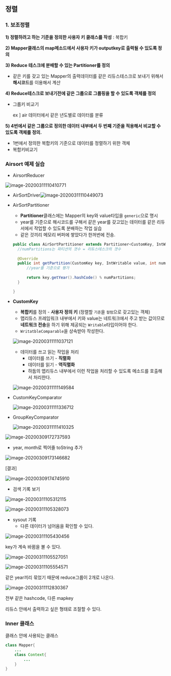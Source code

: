 ## 정렬

### 1. 보조정렬

**1) 정렬하려고 하는 기준을 정의한 사용자 키 클래스를 작성**  : 복합키 

**2) Mapper클래스의 map메소드에서 사용자 키가 outputkey로 출력될 수 있도록 정의** 

**3) Reduce 테스크에 분배할 수 있는 Partitioner를 정의**

* 같은 키를 갖고 있는 Mapper의 출력데이터를 같은 리듀스테스크로 보내기 위해서 **해시코드**를 이용해서 계산

**4)  Reduce테스크로 보내기전에 같은 그룹으로 그룹핑을 할 수 있도록 객체를 정의**

* 그룹키 비교기

  ex ] air 데이터에서 같은 년도별로 데이터를 분류

**5) 4번에서 같은 그룹으로 정의한 데이터 내부에서 두 번째 기준을 적용해서 비교할 수 있도록 객체를 정의.**

* 1번에서 정의한 복합키의 기준으로 데이터를 정렬하기 위한 객체
* 복합키비교기



### Airsort 예제 실습

* AirsortReducer

![image-20200311110410771](images/image-20200311110410771.png)



* AirSortDriver![image-20200311110449073](images/image-20200311110449073.png)

* AirSortPartitioner

  * **Partitioner**클래스에는 Mapper의 key와 value타입을 `generic`으로 명시
  * year를 기준으로 해시코드를 구해서 같은 year를 갖고있는 데이터를 같은 리듀서에서 작업할 수 있도록 분배하는 작업 실습
  * 같은 것끼리 메모리 버퍼에 쌓았다가 한꺼번에 전송.

  ```java
  public class AirSortPartitioner extends Partitioner<CustomKey, IntWritable>{
  	//numPartitions는 파티션의 갯수 = 리듀스테스크의 갯수
  	
  	@Override
  	public int getPartition(CustomKey key, IntWritable value, int numPartitions) {
  		//year를 기준으로 평가
  		
  		return key.getYear().hashCode() % numPartitions;
  	}
  
  }
  ```

* **CustomKey**

  * **복합키**를 정의 - **사용자 정의 키** (정렬할 `기준`을 `컬럼`으로 갖고있는 객체)
  * 맵리듀스 프레임워크 내부에서 키와 value는 네트워크에서 주고 받는 값이므로 **네트워크 전송**을 하기 위해 제공되는 `Writable`타입이어야 한다.
  * `WritatbleComparable`을 상속받아 작성한다.

  ![image-20200311111037121](images/image-20200311111037121.png)

  * 데이터를 쓰고 읽는 작업을 처리
    * 데이터를 쓰기 - **직렬화**
    * 데이터를 읽기 - **역직렬화**
    * 하둡의 맵리듀스 내부에서 이런 작업을 처리할 수 있도록 메소드를 호출해서 처리한다.

  ![image-20200311111149584](images/image-20200311111149584.png)

* CustomKeyComparator

  ![image-20200311111336712](images/image-20200311111336712.png)

* GroupKeyComparator

  ![image-20200311111410325](images/image-20200311111410325.png)

![image-20200309172737593](C:\Users\student\AppData\Roaming\Typora\typora-user-images\image-20200309172737593.png)

* year, month로 찍어줄 toString 추가

![image-20200309173146682](images/image-20200309173146682.png)

[결과]

![image-20200309174745910](images/image-20200309174745910.png)





* 검색 기록 보기

![image-20200311105312115](images/image-20200311105312115.png)

![image-20200311105328073](images/image-20200311105328073.png)

* sysout 기록
  * 다른 데이터가 넘어옴을 확인할 수 있다.

![image-20200311105430456](images/image-20200311105430456.png)

key가 계속 바뀜을 볼 수 있다.

![image-20200311105527051](images/image-20200311105527051.png)

![image-20200311105554571](images/image-20200311105554571.png)

같은 year끼리 묶었기 때문에 reduce그룹이 2개로 나온다.

![image-20200311112830367](images/image-20200311112830367.png)

전부 같은 hashcode, 다른 mapkey

리듀스 안에서 출력하고 싶은 형태로 조절할 수 있다.

### Inner 클래스

클래스 안에 사용되는 클래스 

```java
class Mapper{
    ...
    class Context{
        ...
    }
}
```

